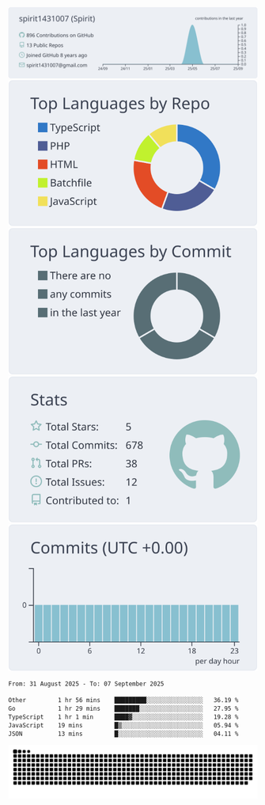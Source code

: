 [![](https://raw.githubusercontent.com/spirit1431007/spirit1431007/master/profile-summary-card-output/nord_bright/0-profile-details.svg)](https://git.io/spiritx)
[![](https://raw.githubusercontent.com/spirit1431007/spirit1431007/master/profile-summary-card-output/nord_bright/1-repos-per-language.svg)](https://git.io/spiritx) [![](https://raw.githubusercontent.com/spirit1431007/spirit1431007/master/profile-summary-card-output/nord_bright/2-most-commit-language.svg)](https://git.io/spiritx)
[![](https://raw.githubusercontent.com/spirit1431007/spirit1431007/master/profile-summary-card-output/nord_bright/3-stats.svg)](https://git.io/spiritx) [![](https://raw.githubusercontent.com/spirit1431007/spirit1431007/master/profile-summary-card-output/nord_bright/4-productive-time.svg)](https://git.io/spiritx)

<!--START_SECTION:waka-->

```txt
From: 31 August 2025 - To: 07 September 2025

Other         1 hr 56 mins    █████████░░░░░░░░░░░░░░░░   36.19 %
Go            1 hr 29 mins    ███████░░░░░░░░░░░░░░░░░░   27.95 %
TypeScript    1 hr 1 min      ████▓░░░░░░░░░░░░░░░░░░░░   19.28 %
JavaScript    19 mins         █▒░░░░░░░░░░░░░░░░░░░░░░░   05.94 %
JSON          13 mins         █░░░░░░░░░░░░░░░░░░░░░░░░   04.11 %
```

<!--END_SECTION:waka-->

![contribution](https://github.com/spirit1431007/spirit1431007/blob/output/github-contribution-grid-snake.svg)
